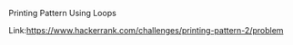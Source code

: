 Printing Pattern Using Loops

Link:https://www.hackerrank.com/challenges/printing-pattern-2/problem

